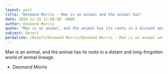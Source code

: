 ```yaml
---
layout: post
title: "Desmond Morris - Man is an animal and the animal has"
date: 2024-12-28 12:00:00 -0000
author: Desmond Morris
quote: "Man is an animal, and the animal has its roots in a distant and long-forgotten world of animal lineage."
subject: Desert
permalink: /Desert/Desmond Morris/Desmond Morris - Man is an animal and the animal has
---
```


Man is an animal, and the animal has its roots in a distant and long-forgotten world of animal lineage.

- Desmond Morris
